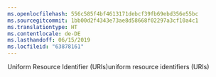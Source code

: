 ```yaml
---
ms.openlocfilehash: 556c585f4bf4613171debcf39fb69ebd356e55bc
ms.sourcegitcommit: 1bb00d2f4343e73ae8d58668f02297a3cf10a4c1
ms.translationtype: HT
ms.contentlocale: de-DE
ms.lasthandoff: 06/15/2019
ms.locfileid: "63878161"
---
```

<span data-ttu-id="de73c-101">Uniform Resource Identifier (URIs)</span><span class="sxs-lookup"><span data-stu-id="de73c-101">uniform resource identifiers (URIs)</span></span>